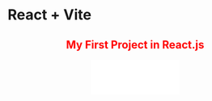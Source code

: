 # React + Vite
<div class="center" style="text-align: center; align-items: center;">
  <h2 style="color: red;">My First Project in React.js</h2>

  <img src="./logo-jeep.png" alt="jeep">
</div>
